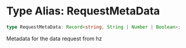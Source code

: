 # Type Alias: RequestMetaData

```ts
type RequestMetaData: Record<string, String | Number | Boolean>;
```

Metadata for the data request from hz
